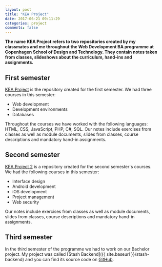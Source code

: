 ```yaml
---
layout: post
title: "KEA Project"
date: 2017-06-21 09:11:29
categories: project
comments: false
---
```


**The name KEA Project refers to two repositories created by my classmates and me throughout the Web Development BA programme at Copenhagen School of Design and Technology. They contain notes taken from classes, slideshows about the curriculum, hand-ins and assignments.**

## First semester

[KEA Project](https://github.com/gaboratorium/keaproject) is the repository created for the first semester. We had three courses in this semester: 

- Web development
- Development environments
- Databases

Throughout the courses we have worked with the following languages: HTML, CSS, JavaScript, PHP, C#, SQL. Our notes include exercises from classes as well as module documents, slides from classes, course descriptions and mandatory hand-in assignments.

## Second semester

[KEA Project 2](https://github.com/gaboratorium/keaproject2) is a repository created for the second semester's courses. We had the following courses in this semester:

- Interface design
- Android development
- iOS development
- Project management
- Web security

Our notes include exercises from classes as well as module documents, slides from classes, course descriptions and mandatory hand-in assignments.

## Third semester

In the third semester of the programme we had to work on our Bachelor project. My project was called [Stash Backend]({{ site.baseurl }}/stash-backend) and you can find its source code on [GitHub](https://github.com/gaboratorium/stash).